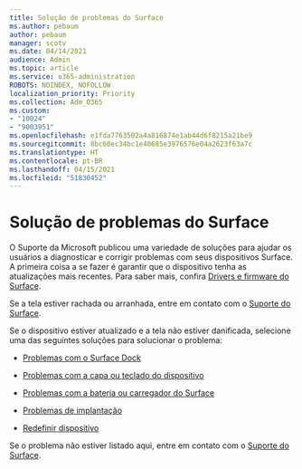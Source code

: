```yaml
---
title: Solução de problemas do Surface
ms.author: pebaum
author: pebaum
manager: scotv
ms.date: 04/14/2021
audience: Admin
ms.topic: article
ms.service: o365-administration
ROBOTS: NOINDEX, NOFOLLOW
localization_priority: Priority
ms.collection: Adm_O365
ms.custom:
- "10024"
- "9003951"
ms.openlocfilehash: e1fda7763502a4a816874e1ab44d6f8215a21be9
ms.sourcegitcommit: 8bc60ec34bc1e40685e3976576e04a2623f63a7c
ms.translationtype: HT
ms.contentlocale: pt-BR
ms.lasthandoff: 04/15/2021
ms.locfileid: "51830452"
---
```

# <a name="troubleshoot-surface"></a>Solução de problemas do Surface

O Suporte da Microsoft publicou uma variedade de soluções para ajudar os usuários a diagnosticar e corrigir problemas com seus dispositivos Surface. A primeira coisa a se fazer é garantir que o dispositivo tenha as atualizações mais recentes. Para saber mais, confira [Drivers e firmware do Surface](https://docs.microsoft.com/surface/support-solutions-surface#surface-drivers-and-firmware).

Se a tela estiver rachada ou arranhada, entre em contato com o [Suporte do Surface](https://docs.microsoft.com/surface/contact-surface-support?tabs=online).

Se o dispositivo estiver atualizado e a tela não estiver danificada, selecione uma das seguintes soluções para solucionar o problema:
 
- [Problemas com o Surface Dock](https://docs.microsoft.com/surface/support-solutions-surface#surface-dock-issues)
 
- [Problemas com a capa ou teclado do dispositivo](https://support.microsoft.com/sbs/surface/troubleshoot-your-surface-type-cover-or-keyboard-5b7ed1a7-bedd-5164-94a7-87f8e95df3fe??)
 
- [Problemas com a bateria ou carregador do Surface](https://docs.microsoft.com/surface/support-solutions-surface#surface-power-or-battery-issues)
 
- [Problemas de implantação](https://docs.microsoft.com/surface/support-solutions-surface#deployment-issues)
 
- [Redefinir dispositivo](https://docs.microsoft.com/surface/support-solutions-surface#reset-device)

Se o problema não estiver listado aqui, entre em contato com o [Suporte do Surface](https://docs.microsoft.com/surface/contact-surface-support?tabs=online).

